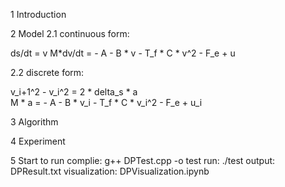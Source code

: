 1 Introduction


2 Model
2.1 continuous form:

ds/dt = v
M*dv/dt = - A - B * v - T_f * C * v^2 - F_e + u 

2.2 discrete form:

v_i+1^2 - v_i^2 = 2 * delta_s * a   
M * a = - A - B * v_i - T_f * C * v_i^2 - F_e + u_i 

3 Algorithm


4 Experiment


5 Start to run
    complie:
        g++ DPTest.cpp -o test
    run:
        ./test
    output:
        DPResult.txt
    visualization:
        DPVisualization.ipynb





